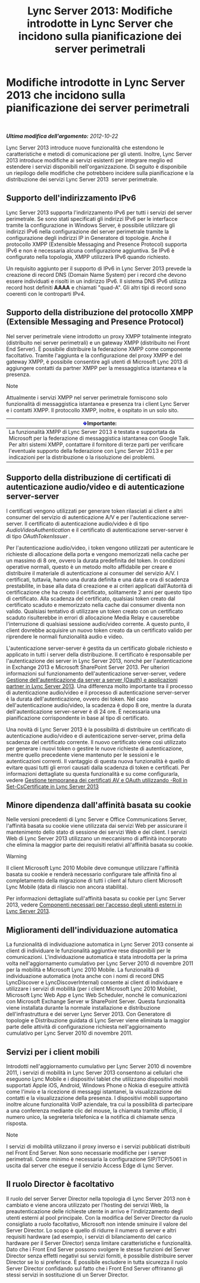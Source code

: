 ﻿---
title: 'Lync Server 2013: Modifiche introdotte in Lync Server che incidono sulla pianificazione dei server perimetrali'
TOCTitle: Modifiche introdotte in Lync Server 2013 che incidono sulla pianificazione dei server perimetrali
ms:assetid: 66305160-c9b8-4bc4-9f24-8ee8d9a294f7
ms:mtpsurl: https://technet.microsoft.com/it-it/library/JJ204965(v=OCS.15)
ms:contentKeyID: 49300809
ms.date: 08/24/2015
mtps_version: v=OCS.15
ms.translationtype: HT
---

# Modifiche introdotte in Lync Server 2013 che incidono sulla pianificazione dei server perimetrali

 

_**Ultima modifica dell'argomento:** 2012-10-22_

Lync Server 2013 introduce nuove funzionalità che estendono le caratteristiche e metodi di comunicazione per gli utenti. Inoltre, Lync Server 2013 introduce modifiche ai servizi esistenti per integrare meglio ed estendere i servizi disponibili nell'organizzazione. Di seguito è disponibile un riepilogo delle modifiche che potrebbero incidere sulla pianificazione e la distribuzione dei servizi Lync Server 2013  server perimetrale.

## Supporto dell'indirizzamento IPv6

Lync Server 2013 supporta l'indirizzamento IPv6 per tutti i servizi del server perimetrale. Se sono stati specificati gli indirizzi IPv6 per le interfacce tramite la configurazione in Windows Server, è possibile utilizzare gli indirizzi IPv6 nella configurazione del server perimetrale tramite la configurazione degli indirizzi IP in Generatore di topologie. Anche il protocollo XMPP (Extensible Messaging and Presence Protocol) supporta IPv6 e non è necessaria alcuna configurazione aggiuntiva. Se IPv6 è configurato nella topologia, XMPP utilizzerà IPv6 quando richiesto.

Un requisito aggiunto per il supporto di IPv6 in Lync Server 2013 prevede la creazione di record DNS (Domain Name System) per i record che devono essere individuati e risolti in un indirizzo IPv6. Il sistema DNS IPv6 utilizza record host definiti **AAAA** e chiamati "quad-A". Gli altri tipi di record sono coerenti con le controparti IPv4.

## Supporto della distribuzione del protocollo XMPP (Extensible Messaging and Presence Protocol)

Nel server perimetrale viene introdotto un proxy XMPP totalmente integrato (distribuito nei server perimetrali) e un gateway XMPP (distribuito nei Front End Server). È possibile distribuire la federazione XMPP come componente facoltativo. Tramite l'aggiunta e la configurazione del proxy XMPP e del gateway XMPP, è possibile consentire agli utenti di Microsoft Lync 2013 di aggiungere contatti da partner XMPP per la messaggistica istantanea e la presenza.


> [!NOTE]
> Attualmente i servizi XMPP nel server perimetrale forniscono solo funzionalità di messaggistica istantanea e presenza tra i client Lync Server e i contatti XMPP. Il protocollo XMPP, inoltre, è ospitato in un solo sito.



<table>
<thead>
<tr class="header">
<th><img src="images/Gg412908.important(OCS.15).gif" title="important" alt="important" />Importante:</th>
</tr>
</thead>
<tbody>
<tr class="odd">
<td>La funzionalità XMPP di Lync Server 2013 è testata e supportata da Microsoft per la federazione di messaggistica istantanea con Google Talk. Per altri sistemi XMPP, contattare il fornitore di terze parti per verificare l'eventuale supporto della federazione con Lync Server 2013 e per indicazioni per la distribuzione o la risoluzione dei problemi.</td>
</tr>
</tbody>
</table>


## Supporto della distribuzione di certificati di autenticazione audio/video e di autenticazione server-server

I certificati vengono utilizzati per generare token rilasciati ai client e altri consumer del servizio di autenticazione A/V e per l'autenticazione server-server. Il certificato di autenticazione audio/video è di tipo *AudioVideoAuthentication* e il certificato di autenticazione server-server è di tipo *OAuthTokenIssuer* .

Per l'autenticazione audio/video, i token vengono utilizzati per autenticare le richieste di allocazione della porta e vengono memorizzati nella cache per un massimo di 8 ore, ovvero la durata predefinita del token. In condizioni operative normali, questo è un metodo molto affidabile per creare e distribuire il materiale di autenticazione ai consumer del servizio A/V. I certificati, tuttavia, hanno una durata definita e una data e ora di scadenza prestabilite, in base alla data di creazione e ai criteri applicati dall'Autorità di certificazione che ha creato il certificato, solitamente 2 anni per questo tipo di certificato. Alla scadenza del certificato, qualsiasi token creato dal certificato scaduto e memorizzato nella cache dai consumer diventa non valido. Qualsiasi tentativo di utilizzare un token creato con un certificato scaduto risulterebbe in errori di allocazione Media Relay e causerebbe l'interruzione di qualsiasi sessione audio/video corrente. A questo punto, il client dovrebbe acquisire un nuovo token creato da un certificato valido per riprendere le normali funzionalità audio e video.

L'autenticazione server-server è gestita da un certificato globale richiesto e applicato in tutti i server della distribuzione. Il certificato è responsabile per l'autenticazione dei server in Lync Server 2013, nonché per l'autenticazione in Exchange 2013 e Microsoft SharePoint Server 2013. Per ulteriori informazioni sul funzionamento dell'autenticazione server-server, vedere [Gestione dell'autenticazione da server a server (Oauth) e applicazioni partner in Lync Server 2013](lync-server-2013-managing-server-to-server-authentication-oauth-and-partner-applications.md). Una differenza molto importante tra il processo di autenticazione audio/video e il processo di autenticazione server-server è la durata dell'autenticazione, ovvero dei token. Nel caso dell'autenticazione audio/video, la scadenza è dopo 8 ore, mentre la durata dell'autenticazione server-server è di 24 ore. È necessaria una pianificazione corrispondente in base al tipo di certificato.

Una novità di Lync Server 2013 è la possibilità di distribuire un certificato di autenticazione audio/video e di autenticazione server-server, prima della scadenza del certificato corrente. Il nuovo certificato viene così utilizzato per generare i nuovi token o gestire le nuove richieste di autenticazione, mentre quello precedente viene mantenuto per le sessioni e le autenticazioni correnti. Il vantaggio di questa nuova funzionalità è quello di evitare quasi tutti gli errori causati dalla scadenza di token e certificati. Per informazioni dettagliate su questa funzionalità e su come configurarla, vedere [Gestione temporanea dei certificati AV e OAuth utilizzando -Roll in Set-CsCertificate in Lync Server 2013](lync-server-2013-staging-av-and-oauth-certificates-using-roll-in-https://docs.microsoft.com/en-us/powershell/module/skype/Set-CsCertificate)

## Minore dipendenza dall'affinità basata su cookie

Nelle versioni precedenti di Lync Server e Office Communications Server, l'affinità basata su cookie viene utilizzata dai servizi Web per assicurare il mantenimento dello stato di sessione dei servizi Web e dei client. I servizi Web di Lync Server 2013 utilizzano un meccanismo di affinità incorporato che elimina la maggior parte dei requisiti relativi all'affinità basata su cookie.


> [!WARNING]
> Il client Microsoft Lync 2010 Mobile deve comunque utilizzare l'affinità basata su cookie e renderà necessario configurare tale affinità fino al completamento della migrazione di tutti i client al futuro client Microsoft Lync Mobile (data di rilascio non ancora stabilita).



Per informazioni dettagliate sull'affinità basata su cookie per Lync Server 2013, vedere [Componenti necessari per l'accesso degli utenti esterni in Lync Server 2013](lync-server-2013-components-required-for-external-user-access.md).

## Miglioramenti dell'individuazione automatica

La funzionalità di individuazione automatica in Lync Server 2013 consente ai client di individuare le funzionalità aggiuntive rese disponibili per le comunicazioni. L'individuazione automatica è stata introdotta per la prima volta nell'aggiornamento cumulativo per Lync Server 2010 di novembre 2011 per la mobilità e Microsoft Lync 2010 Mobile. La funzionalità di individuazione automatica (nota anche con i nomi di record DNS LyncDiscover e LyncDiscoverInternal) consente ai client di individuare e utilizzare i servizi di mobilità (per i client Microsoft Lync 2010 Mobile), Microsoft Lync Web App e Lync Web Scheduler, nonché le comunicazioni con Microsoft Exchange Server w SharePoint Server. Questa funzionalità viene installata durante la normale installazione e distribuzione dell'infrastruttura e dei server Lync Server 2013. Con Generatore di topologie e Distribuzione guidata di Lync Server viene eliminata la maggior parte delle attività di configurazione richiesta nell'aggiornamento cumulativo per Lync Server 2010 di novembre 2011.

## Servizi per i client mobili

Introdotti nell'aggiornamento cumulativo per Lync Server 2010 di novembre 2011, i servizi di mobilità in Lync Server 2013 consentono ai cellulari che eseguono Lync Mobile e i dispositivi tablet che utilizzano dispositivi mobili supportati Apple iOS, Android, Windows Phone o Nokia di eseguire attività come l'invio e la ricezione di messaggi istantanei, la visualizzazione dei contatti e la visualizzazione della presenza. I dispositivi mobili supportano inoltre alcune funzionalità VoIP aziendale, tra cui la possibilità di partecipare a una conferenza mediante clic del mouse, la chiamata tramite ufficio, il numero unico, la segreteria telefonica e la notifica di chiamate senza risposta.


> [!NOTE]
> I servizi di mobilità utilizzano il proxy inverso e i servizi pubblicati distribuiti nel Front End Server. Non sono necessarie modifiche per i server perimetrali. Come minimo è necessaria la configurazione SIP/TCP/5061 in uscita dal server che esegue il servizio Access Edge di Lync Server.



## Il ruolo Director è facoltativo

Il ruolo del server Server Director nella topologia di Lync Server 2013 non è cambiato e viene ancora utilizzato per l'hosting dei servizi Web, la preautenticazione delle richieste utente in arrivo e l'indirizzamento degli utenti esterni al pool principale. Con la modifica del Server Director da ruolo consigliato a ruolo facoltativo, Microsoft non intende sminuire il valore del Server Director. Lo scopo è quello di ridurre il numero di server e altri requisiti hardware (ad esempio, i servizi di bilanciamento del carico hardware per il Server Director) senza limitare caratteristiche e funzionalità. Dato che i Front End Server possono svolgere le stesse funzioni del Server Director senza effetti negativi sui servizi forniti, è possibile distribuire server Director se lo si preferisce. È possibile escludere in tutta sicurezza il ruolo Server Director confidando sul fatto che i Front End Server offriranno gli stessi servizi in sostituzione di un Server Director.

